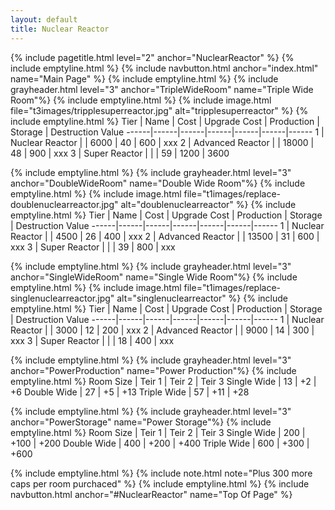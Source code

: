 ```yaml
---
layout: default
title: Nuclear Reactor
---
```

{% include pagetitle.html level="2" anchor="NuclearReactor" %}
{% include emptyline.html %}
{% include navbutton.html anchor="index.html" name="Main Page" %}
{% include emptyline.html %}
{% include grayheader.html level="3" anchor="TripleWideRoom" name="Triple Wide Room"%}
{% include emptyline.html %}
{% include image.html file="t3images/tripplesuperreactor.jpg" alt="tripplesuperreactor" %}
{% include emptyline.html %}
Tier | Name | Cost | Upgrade Cost | Production | Storage | Destruction Value
------|------|------|------|------|------|------
1 | Nuclear Reactor | | 6000 | 40 | 600 | xxx
2 | Advanced Reactor | | 18000 | 48 | 900 | xxx
3 | Super Reactor | | | 59 | 1200 | 3600

{% include emptyline.html %}
{% include grayheader.html level="3" anchor="DoubleWideRoom" name="Double Wide Room"%}
{% include emptyline.html %}
{% include image.html file="t1images/replace-doublenuclearreactor.jpg" alt="doublenuclearreactor" %}
{% include emptyline.html %}
Tier | Name | Cost | Upgrade Cost | Production | Storage | Destruction Value
------|------|------|------|------|------|------
1 | Nuclear Reactor | | 4500 | 26 | 400 | xxx
2 | Advanced Reactor | | 13500 | 31 | 600 | xxx
3 | Super Reactor | | | 39 | 800 | xxx

{% include emptyline.html %}
{% include grayheader.html level="3" anchor="SingleWideRoom" name="Single Wide Room"%}
{% include emptyline.html %}
{% include image.html file="t1images/replace-singlenuclearreactor.jpg" alt="singlenuclearreactor" %}
{% include emptyline.html %}
Tier | Name | Cost | Upgrade Cost | Production | Storage | Destruction Value
------|------|------|------|------|------|------
1 | Nuclear Reactor | | 3000 | 12 | 200 | xxx
2 | Advanced Reactor | | 9000 | 14 | 300 | xxx
3 | Super Reactor | | | 18 | 400 | xxx

{% include emptyline.html %}
{% include grayheader.html level="3" anchor="PowerProduction" name="Power Production"%}
{% include emptyline.html %}
Room Size | Teir 1 | Teir 2 | Teir 3
Single Wide | 13 | +2 | +6
Double Wide | 27 | +5 | +13
Triple Wide | 57 | +11 | +28

{% include emptyline.html %}
{% include grayheader.html level="3" anchor="PowerStorage" name="Power Storage"%}
{% include emptyline.html %}
Room Size | Teir 1 | Teir 2 | Teir 3
Single Wide | 200 | +100 | +200
Double Wide | 400 | +200 | +400
Triple Wide | 600 | +300 | +600

{% include emptyline.html %}
{% include note.html note="Plus 300 more caps per room purchaced" %}
{% include emptyline.html %}
{% include navbutton.html anchor="#NuclearReactor" name="Top Of Page" %}
